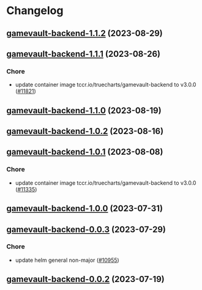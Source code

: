 # Changelog



## [gamevault-backend-1.1.2](https://github.com/truecharts/charts/compare/gamevault-backend-1.1.1...gamevault-backend-1.1.2) (2023-08-29)




## [gamevault-backend-1.1.1](https://github.com/truecharts/charts/compare/gamevault-backend-1.1.0...gamevault-backend-1.1.1) (2023-08-26)

### Chore

- update container image tccr.io/truecharts/gamevault-backend to v3.0.0 ([#11821](https://github.com/truecharts/charts/issues/11821))
  
  


## [gamevault-backend-1.1.0](https://github.com/truecharts/charts/compare/gamevault-backend-1.0.2...gamevault-backend-1.1.0) (2023-08-19)




## [gamevault-backend-1.0.2](https://github.com/truecharts/charts/compare/gamevault-backend-1.0.1...gamevault-backend-1.0.2) (2023-08-16)




## [gamevault-backend-1.0.1](https://github.com/truecharts/charts/compare/gamevault-backend-1.0.0...gamevault-backend-1.0.1) (2023-08-08)

### Chore

- update container image tccr.io/truecharts/gamevault-backend to v3.0.0 ([#11335](https://github.com/truecharts/charts/issues/11335))
  
  



## [gamevault-backend-1.0.0](https://github.com/truecharts/charts/compare/gamevault-backend-0.0.3...gamevault-backend-1.0.0) (2023-07-31)




## [gamevault-backend-0.0.3](https://github.com/truecharts/charts/compare/gamevault-backend-0.0.2...gamevault-backend-0.0.3) (2023-07-29)

### Chore

- update helm general non-major ([#10955](https://github.com/truecharts/charts/issues/10955))
  
  


## [gamevault-backend-0.0.2](https://github.com/truecharts/charts/compare/gamevault-backend-0.0.1...gamevault-backend-0.0.2) (2023-07-19)

